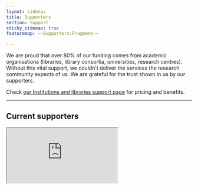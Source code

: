 ```yaml
---
layout: sidenav
title: Supporters
section: Support
sticky_sidenav: true
featuremap: ~~Supporters:Fragment~~

---
```


We are proud that over 80% of our funding comes from academic organisations (libraries, library consortia, universities, research centres). Without this vital support, we couldn't deliver the services the research community expects of us. We are grateful for the trust shown in us by our supporters.

Check [our Institutions and libraries support page](/support/) for pricing and benefits.

---

## Current supporters

<iframe src="https://docs.google.com/spreadsheets/d/e/2PACX-1vTDaU4fg-uZbQmpBirJZJiqTMw7ekYcZW07yohtXp2n0eBT3BWEmFrY2xxG2c1bAKEnnJIeMrYuhZ3z/pubhtml?widget=true&amp;headers=false"></iframe>
